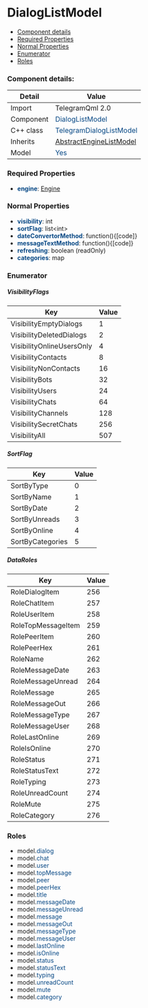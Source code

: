 # DialogListModel

 * [Component details](#component-details)
 * [Required Properties](#required-properties)
 * [Normal Properties](#normal-properties)
 * [Enumerator](#enumerator)
 * [Roles](#roles)


### Component details:

|Detail|Value|
|------|-----|
|Import|TelegramQml 2.0|
|Component|<font color='#074885'>DialogListModel</font>|
|C++ class|<font color='#074885'>TelegramDialogListModel</font>|
|Inherits|<font color='#074885'>[AbstractEngineListModel](abstractenginelistmodel.md)</font>|
|Model|<font color='#074885'>Yes</font>|


### Required Properties

* <font color='#074885'><b>engine</b></font>: [Engine](engine.md)


### Normal Properties

* <font color='#074885'><b>visibility</b></font>: int
* <font color='#074885'><b>sortFlag</b></font>: list&lt;int&gt;
* <font color='#074885'><b>dateConvertorMethod</b></font>: function(){[code]}
* <font color='#074885'><b>messageTextMethod</b></font>: function(){[code]}
* <font color='#074885'><b>refreshing</b></font>: boolean (readOnly)
* <font color='#074885'><b>categories</b></font>: map




### Enumerator


##### VisibilityFlags

|Key|Value|
|---|-----|
|VisibilityEmptyDialogs|1|
|VisibilityDeletedDialogs|2|
|VisibilityOnlineUsersOnly|4|
|VisibilityContacts|8|
|VisibilityNonContacts|16|
|VisibilityBots|32|
|VisibilityUsers|24|
|VisibilityChats|64|
|VisibilityChannels|128|
|VisibilitySecretChats|256|
|VisibilityAll|507|

##### SortFlag

|Key|Value|
|---|-----|
|SortByType|0|
|SortByName|1|
|SortByDate|2|
|SortByUnreads|3|
|SortByOnline|4|
|SortByCategories|5|

##### DataRoles

|Key|Value|
|---|-----|
|RoleDialogItem|256|
|RoleChatItem|257|
|RoleUserItem|258|
|RoleTopMessageItem|259|
|RolePeerItem|260|
|RolePeerHex|261|
|RoleName|262|
|RoleMessageDate|263|
|RoleMessageUnread|264|
|RoleMessage|265|
|RoleMessageOut|266|
|RoleMessageType|267|
|RoleMessageUser|268|
|RoleLastOnline|269|
|RoleIsOnline|270|
|RoleStatus|271|
|RoleStatusText|272|
|RoleTyping|273|
|RoleUnreadCount|274|
|RoleMute|275|
|RoleCategory|276|


### Roles

 * model.<font color='#074885'>dialog</font>
 * model.<font color='#074885'>chat</font>
 * model.<font color='#074885'>user</font>
 * model.<font color='#074885'>topMessage</font>
 * model.<font color='#074885'>peer</font>
 * model.<font color='#074885'>peerHex</font>
 * model.<font color='#074885'>title</font>
 * model.<font color='#074885'>messageDate</font>
 * model.<font color='#074885'>messageUnread</font>
 * model.<font color='#074885'>message</font>
 * model.<font color='#074885'>messageOut</font>
 * model.<font color='#074885'>messageType</font>
 * model.<font color='#074885'>messageUser</font>
 * model.<font color='#074885'>lastOnline</font>
 * model.<font color='#074885'>isOnline</font>
 * model.<font color='#074885'>status</font>
 * model.<font color='#074885'>statusText</font>
 * model.<font color='#074885'>typing</font>
 * model.<font color='#074885'>unreadCount</font>
 * model.<font color='#074885'>mute</font>
 * model.<font color='#074885'>category</font>
